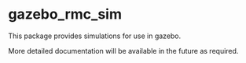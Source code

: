 # gazebo_rmc_sim

This package provides simulations for use in gazebo.

More detailed documentation will be available in the future as required.